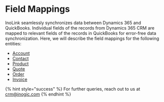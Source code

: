 # Field Mappings

InoLink seamlessly synchronizes data between Dynamics 365 and QuickBooks. Individual fields of the records from Dynamics 365 CRM are mapped to relevant fields of the records in QuickBooks for error-free data synchronization. Here, we will describe the field mappings for the following entities:

* [Account](https://docs.inogic.com/inolink/references/field-mappings/account)
* [Contact](https://docs.inogic.com/inolink/references/field-mappings/contact)
* [Product](https://docs.inogic.com/inolink/references/field-mappings/product)
* [Quote](https://docs.inogic.com/inolink/references/field-mappings/quote)
* [Order](https://docs.inogic.com/inolink/references/field-mappings/order)
* [Invoice](https://docs.inogic.com/inolink/references/field-mappings/invoice)

{% hint style="success" %}
For further queries, reach out to us at [crm@inogic.com](mailto:crm@inogic.com)
{% endhint %}

